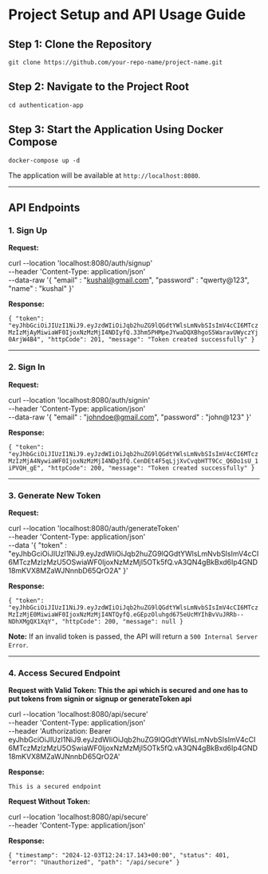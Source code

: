 # Project Setup and API Usage Guide

 ## Step 1: Clone the Repository 
 `git clone https://github.com/your-repo-name/project-name.git` 

## Step 2: Navigate to the Project Root

`cd authentication-app` 

## Step 3: Start the Application Using Docker Compose

`docker-compose up -d` 

The application will be available at `http://localhost:8080`.

----------

## API Endpoints

### 1. **Sign Up**

**Request:**

curl --location 'localhost:8080/auth/signup' \
--header 'Content-Type: application/json' \
--data-raw '{
    "email" : "kushal@gmail.com",
    "password" : "qwerty@123",
    "name" : "kushal"
}'

**Response:**


`{
    "token": "eyJhbGciOiJIUzI1NiJ9.eyJzdWIiOiJqb2huZG9lQGdtYWlsLmNvbSIsImV4cCI6MTczMzIzMjAyMiwiaWF0IjoxNzMzMjI4NDIyfQ.33hm5PHMpeJYwaDQXBhgoS5WaravUWyczYj0ArjW4B4",
    "httpCode": 201,
    "message": "Token created successfully"
}` 

----------

### 2. **Sign In**

**Request:**


curl --location 'localhost:8080/auth/signin' \
--header 'Content-Type: application/json' \
--data-raw '{
    "email" : "johndoe@gmail.com",
    "password" : "john@123"
}' 

**Response:**


`{
    "token": "eyJhbGciOiJIUzI1NiJ9.eyJzdWIiOiJqb2huZG9lQGdtYWlsLmNvbSIsImV4cCI6MTczMzIzMjA4NywiaWF0IjoxNzMzMjI4NDg3fQ.CenDEt4F5qLjjXvCvqbHTT9Cc_Q6Do1sU_1iPVQH_gE",
    "httpCode": 200,
    "message": "Token created successfully"
}` 

----------

### 3. **Generate New Token**

**Request:**

curl --location 'localhost:8080/auth/generateToken' \
--header 'Content-Type: application/json' \
--data '{
    "token" : "eyJhbGciOiJIUzI1NiJ9.eyJzdWIiOiJqb2huZG9lQGdtYWlsLmNvbSIsImV4cCI6MTczMzIzMzU5OSwiaWF0IjoxNzMzMjI5OTk5fQ.vA3QN4gBkBxd6Ip4GND18mKVX8MZaWJNnnbD65QrO2A"
}'

**Response:**


`{
    "token": "eyJhbGciOiJIUzI1NiJ9.eyJzdWIiOiJqb2huZG9lQGdtYWlsLmNvbSIsImV4cCI6MTczMzIzMjE0MiwiaWF0IjoxNzMzMjI4NTQyfQ.eGEpzOluhgd675eUcMYIhBvVuJRRb--NDhXMgQX1XqY",
    "httpCode": 200,
    "message": null
}` 

**Note:** If an invalid token is passed, the API will return a `500 Internal Server Error`.

----------

### 4. **Access Secured Endpoint**

**Request with Valid Token: This the api which is secured and one has to put tokens from signin or signup or generateToken api**


curl --location 'localhost:8080/api/secure' \
--header 'Content-Type: application/json' \
--header 'Authorization: Bearer eyJhbGciOiJIUzI1NiJ9.eyJzdWIiOiJqb2huZG9lQGdtYWlsLmNvbSIsImV4cCI6MTczMzIzMzU5OSwiaWF0IjoxNzMzMjI5OTk5fQ.vA3QN4gBkBxd6Ip4GND18mKVX8MZaWJNnnbD65QrO2A'

**Response:**

`This is a secured endpoint` 

**Request Without Token:**

curl --location 'localhost:8080/api/secure' \
--header 'Content-Type: application/json'

**Response:**

`{
    "timestamp": "2024-12-03T12:24:17.143+00:00",
    "status": 401,
    "error": "Unauthorized",
    "path": "/api/secure"
}`

